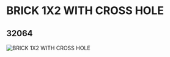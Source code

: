 # BRICK 1X2 WITH CROSS HOLE
## 32064
![BRICK 1X2 WITH CROSS HOLE](https://lc-www-live-s.legocdn.com/media/bricks/5/2/4112290.jpg)